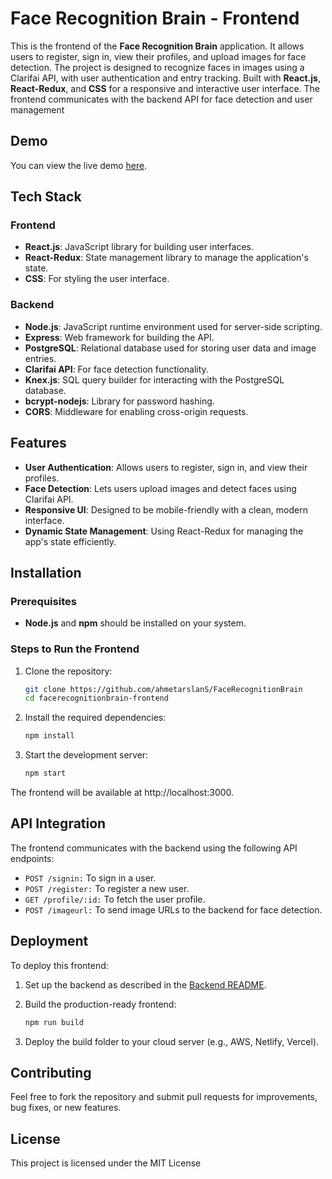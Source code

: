 # Face Recognition Brain - Frontend

This is the frontend of the **Face Recognition Brain** application. It allows users to register, sign in, view their profiles, and upload images for face detection. The project is designed to recognize faces in images using a Clarifai API, with user authentication and entry tracking. Built with **React.js**, **React-Redux**, and **CSS** for a responsive and interactive user interface. The frontend communicates with the backend API for face detection and user management

## Demo

You can view the live demo [here](https://smart-brain-frontend-29200474981c.herokuapp.com/).

## Tech Stack
### Frontend
- **React.js**: JavaScript library for building user interfaces.
- **React-Redux**: State management library to manage the application's state.
- **CSS**: For styling the user interface.
### Backend
- **Node.js**: JavaScript runtime environment used for server-side scripting.
- **Express**: Web framework for building the API.
- **PostgreSQL**: Relational database used for storing user data and image entries.
- **Clarifai API**: For face detection functionality.
- **Knex.js**: SQL query builder for interacting with the PostgreSQL database.
- **bcrypt-nodejs**: Library for password hashing.
- **CORS**: Middleware for enabling cross-origin requests.

## Features

- **User Authentication**: Allows users to register, sign in, and view their profiles.
- **Face Detection**: Lets users upload images and detect faces using Clarifai API.
- **Responsive UI**: Designed to be mobile-friendly with a clean, modern interface.
- **Dynamic State Management**: Using React-Redux for managing the app's state efficiently.


## Installation

### Prerequisites

- **Node.js** and **npm** should be installed on your system.

### Steps to Run the Frontend

1. Clone the repository:

   ```bash
   git clone https://github.com/ahmetarslanS/FaceRecognitionBrain
   cd facerecognitionbrain-frontend

2. Install the required dependencies:
    ```bash
    npm install

3. Start the development server:
    ```bash
    npm start

The frontend will be available at http://localhost:3000.

## API Integration

The frontend communicates with the backend using the following API endpoints:

- `POST /signin:` To sign in a user.
- `POST /register:` To register a new user.
- `GET /profile/:id:` To fetch the user profile.
- `POST /imageurl:` To send image URLs to the backend for face detection.

## Deployment

To deploy this frontend:

1. Set up the backend as described in the [Backend README](https://github.com/ahmetarslanS/FaceRecognitionBrain-API).

2. Build the production-ready frontend:

    ```bash
    npm run build

3. Deploy the build folder to your cloud server (e.g., AWS, Netlify, Vercel).

## Contributing

Feel free to fork the repository and submit pull requests for improvements, bug fixes, or new features.

## License

This project is licensed under the MIT License

